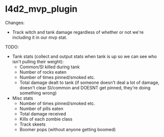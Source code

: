 l4d2_mvp_plugin
===============

Changes:
  - Track witch and tank damage regardless of whether or not we're including it in our mvp stat.
 
TODO:
  - Tank stats (collect and output stats when tank is up so we can see who isn't pulling their weight):
    - Common/SI killed during tank
    - Number of rocks eaten
    - Number of times pinned/smoked etc.
    - Total damage dealt to tank (if someone doesn't deal a lot of damage, doesn't clear SI/common and DOESNT get pinned, they're doing something wrong)
  - Misc stats
    - Number of times pinned/smoked etc.
    - Number of pills eaten
    - Total damage received
    - Kills of each zombie class
    - Track skeets
    - Boomer pops (without anyone getting boomed)
    
